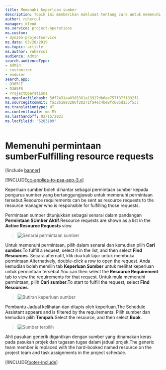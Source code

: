 ```yaml
---
title: Memenuhi keperluan sumber
description: Topik ini memberikan maklumat tentang cara untuk memenuhi keperluan sumber.
author: ruhercul
manager: kfend
ms.service: project-operations
ms.custom:
- dyn365-projectservice
ms.date: 03/28/2019
ms.topic: article
ms.author: ruhercul
audience: Admin
search.audienceType:
- admin
- customizer
- enduser
search.app:
- D365CE
- D365PS
- ProjectOperations
ms.openlocfilehash: 5df7431aa0385381a13927db6ae757f87f1832f1
ms.sourcegitcommit: fa32b1893286f20271fa4ec4be8fc68bd135f53c
ms.translationtype: HT
ms.contentlocale: ms-MY
ms.lasthandoff: 02/15/2021
ms.locfileid: "5283109"
---
```

# <a name="fulfilling-resource-requests"></a><span data-ttu-id="d76b6-103">Memenuhi permintaan sumber</span><span class="sxs-lookup"><span data-stu-id="d76b6-103">Fulfilling resource requests</span></span>

[!include [banner](../includes/psa-now-project-operations.md)]

[!INCLUDE[cc-applies-to-psa-app-3.x](../includes/cc-applies-to-psa-app-3x.md)]

<span data-ttu-id="d76b6-104">Keperluan sumber boleh dihantar sebagai permintaan sumber kepada pengurus sumber yang bertanggungjawab untuk memenuhi permintaan tersebut.</span><span class="sxs-lookup"><span data-stu-id="d76b6-104">Resource requirements can be sent as resource requests to the resource manager who is responsible for fulfilling those requests.</span></span>

<span data-ttu-id="d76b6-105">Permintaan sumber ditunjukkan sebagai senarai dalam pandangan **Permintaan SUmber Aktif**.</span><span class="sxs-lookup"><span data-stu-id="d76b6-105">Resource requests are shown as a list in the **Active Resource Requests** view.</span></span>

> ![Senarai permintaan sumber](media/Resource-Management-image59.png)

<span data-ttu-id="d76b6-107">Untuk memenuhi permintaan, pilih dalam senarai dan kemudian pilih **Cari sumber.**</span><span class="sxs-lookup"><span data-stu-id="d76b6-107">To fulfill a request, select it in the list, and then select **Find Resources**.</span></span> <span data-ttu-id="d76b6-108">Secara alternatif, klik dua kali lajur untuk membuka permintaan.</span><span class="sxs-lookup"><span data-stu-id="d76b6-108">Alternatively, double-click a row to open the request.</span></span> <span data-ttu-id="d76b6-109">Anda kemudian boleh memilih tab **Keperluan Sumber** untuk melihat keperluan untuk permintaan tersebut.</span><span class="sxs-lookup"><span data-stu-id="d76b6-109">You can then select the **Resource Requirement** tab to view the requirements for that request.</span></span> <span data-ttu-id="d76b6-110">Untuk mula memenuhi permintaan, pilih **Cari sumber**.</span><span class="sxs-lookup"><span data-stu-id="d76b6-110">To start to fulfill the request, select **Find Resources**.</span></span>

> ![Butiran keperluan sumber](media/Resource-Management-image60.png)

<span data-ttu-id="d76b6-112">Pembantu Jadual kelihatan dan ditapis oleh keperluan.</span><span class="sxs-lookup"><span data-stu-id="d76b6-112">The Schedule Assistant appears and is filtered by the requirements.</span></span> <span data-ttu-id="d76b6-113">Pilih sumber dan kemudian pilih **Tempah.**</span><span class="sxs-lookup"><span data-stu-id="d76b6-113">Select the resource, and then select **Book**.</span></span>

> ![Sumber terpilih](media/Resource-Management-image61.png)

<span data-ttu-id="d76b6-115">Ahli pasukan generik digantikan dengan sumber yang dinamakan keras pada pasukan projek dan tugasan tugas dalam jadual projek.</span><span class="sxs-lookup"><span data-stu-id="d76b6-115">The generic team member is replaced with the hard-booked named resource on the project team and task assignments in the project schedule.</span></span>


[!INCLUDE[footer-include](../includes/footer-banner.md)]